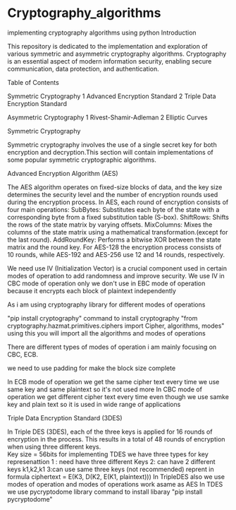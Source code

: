 # Cryptography_algorithms
 implementing cryptography algorithms using python
Introduction

This repository is dedicated to the implementation and exploration of various symmetric and asymmetric cryptography algorithms. Cryptography is an essential aspect of modern information security, enabling secure communication, data protection, and authentication.

Table of Contents

Symmetric Cryptography
1 Advanced Encryption Standard
2 Triple Data Encryption Standard

Asymmetric Cryptography
1 Rivest-Shamir-Adleman
2 Elliptic Curves

Symmetric Cryptography

Symmetric cryptography involves the use of a single secret key for both encryption and decryption.This section will contain implementations of some popular symmetric cryptographic algorithms.

Advanced Encryption Algorithm (AES)

The AES algorithm operates on fixed-size blocks of data, and the key size determines the security level and the number of encryption rounds used during the encryption process.
In AES, each round of encryption consists of four main operations:
SubBytes: Substitutes each byte of the state with a corresponding byte from a fixed substitution table (S-box).
ShiftRows: Shifts the rows of the state matrix by varying offsets.
MixColumns: Mixes the columns of the state matrix using a mathematical transformation.(except for the last round).
AddRoundKey: Performs a bitwise XOR between the state matrix and the round key. 
For AES-128 the encryption process consists of 10 rounds, while AES-192 and AES-256 use 12 and 14 rounds, respectively.

We need use IV (Initialization Vector) is a crucial component used in certain modes of operation to add randomness and improve security. 
We use IV in CBC mode of operation only 
we don't use in EBC mode of operation because it encrypts each block of plaintext independently 

As i am using cryptography library for different modes of operations

"pip install cryptography" command to install cryptography 
"from cryptography.hazmat.primitives.ciphers import Cipher, algorithms, modes" using this you will import all the algorithms and modes of operations

There are different types of modes of operation i am mainly focusing on  CBC, ECB.

we need to use padding for make the block size complete 

In ECB mode of operation we get the same cipher text every time we use same key and same plaintext so it's not used more
In CBC mode of operation we get different cipher text every time even though we use samke key and plain text so it is used in wide range of applications

Triple Data Encryption Standard (3DES)

In Triple DES (3DES), each of the three keys is applied for 16 rounds of encryption in the process. This results in a total of 48 rounds of encryption when using three different keys.  
Key size = 56bits 
for implementing TDES we have three types for key represenattion
1 : need have three different Keys 
2: can have 2 different keys k1,k2,k1
3:can use same three keys (not recommended)
reprent in formula  ciphertext = E(K3, D(K2, E(K1, plaintext)))
In TripleDES also we use modes of operation and modes of operations work asame as AES
In TDES we use pycryptodome library 
command to install libaray "pip install pycryptodome"




